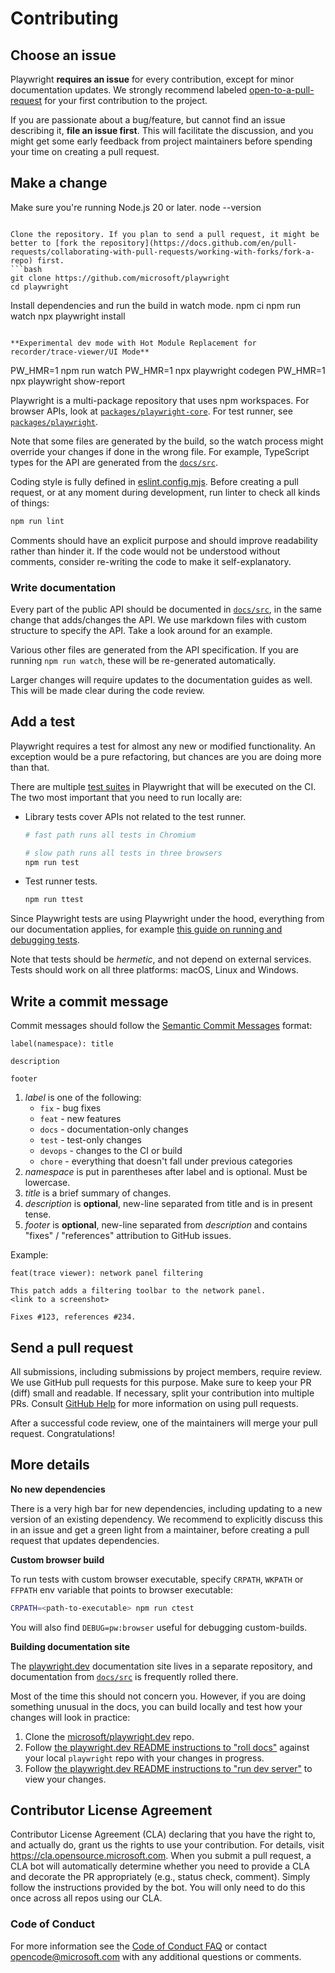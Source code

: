 # Contributing

## Choose an issue

Playwright **requires an issue** for every contribution, except for minor documentation updates. We strongly recommend
labeled [open-to-a-pull-request](https://github.com/microsoft/playwright/issues?q=is%3Aissue%20state%3Aopen%20label%3Aopen-to-a-pull-request)
for your first contribution to the project.

If you are passionate about a bug/feature, but cannot find an issue describing it, **file an issue first**. This will
facilitate the discussion, and you might get some early feedback from project maintainers before spending your time on
creating a pull request.

## Make a change

Make sure you're running Node.js 20 or later.
node --version
```

Clone the repository. If you plan to send a pull request, it might be better to [fork the repository](https://docs.github.com/en/pull-requests/collaborating-with-pull-requests/working-with-forks/fork-a-repo) first.
```bash
git clone https://github.com/microsoft/playwright
cd playwright
```

Install dependencies and run the build in watch mode.
npm ci
npm run watch
npx playwright install
```

**Experimental dev mode with Hot Module Replacement for recorder/trace-viewer/UI Mode**

```
PW_HMR=1 npm run watch
PW_HMR=1 npx playwright codegen
PW_HMR=1 npx playwright show-report

Playwright is a multi-package repository that uses npm workspaces. For browser APIs, look at [`packages/playwright-core`](https://github.com/microsoft/playwright/blob/main/packages/playwright-core). For test runner, see [`packages/playwright`](https://github.com/microsoft/playwright/blob/main/packages/playwright).

Note that some files are generated by the build, so the watch process might override your changes if done in the wrong file. For example, TypeScript types for the API are generated from the [`docs/src`](https://github.com/microsoft/playwright/blob/main/docs/src).

Coding style is fully defined in [eslint.config.mjs](https://github.com/microsoft/playwright/blob/main/eslint.config.mjs). Before creating a pull request, or at any moment during development, run linter to check all kinds of things:
  ```bash
  npm run lint
  ```

Comments should have an explicit purpose and should improve readability rather than hinder it. If the code would not be understood without comments, consider re-writing the code to make it self-explanatory.

### Write documentation

Every part of the public API should be documented in [`docs/src`](https://github.com/microsoft/playwright/blob/main/docs/src), in the same change that adds/changes the API. We use markdown files with custom structure to specify the API. Take a look around for an example.

Various other files are generated from the API specification. If you are running `npm run watch`, these will be re-generated automatically.

Larger changes will require updates to the documentation guides as well. This will be made clear during the code review.

## Add a test

Playwright requires a test for almost any new or modified functionality. An exception would be a pure refactoring, but chances are you are doing more than that.

There are multiple [test suites](https://github.com/microsoft/playwright/blob/main/tests) in Playwright that will be executed on the CI. The two most important that you need to run locally are:

- Library tests cover APIs not related to the test runner.
  ```bash
  # fast path runs all tests in Chromium

  # slow path runs all tests in three browsers
  npm run test

- Test runner tests.
  ```bash
  npm run ttest
  ```

Since Playwright tests are using Playwright under the hood, everything from our documentation applies, for example [this guide on running and debugging tests](https://playwright.dev/docs/running-tests#running-tests).

Note that tests should be *hermetic*, and not depend on external services. Tests should work on all three platforms: macOS, Linux and Windows.

## Write a commit message

Commit messages should follow the [Semantic Commit Messages](https://www.conventionalcommits.org/en/v1.0.0/) format:

```
label(namespace): title

description

footer
```

1. *label* is one of the following:
    - `fix` - bug fixes
    - `feat` - new features
    - `docs` - documentation-only changes
    - `test` - test-only changes
    - `devops` - changes to the CI or build
    - `chore` - everything that doesn't fall under previous categories
2. *namespace* is put in parentheses after label and is optional. Must be lowercase.
3. *title* is a brief summary of changes.
4. *description* is **optional**, new-line separated from title and is in present tense.
5. *footer* is **optional**, new-line separated from *description* and contains "fixes" / "references" attribution to GitHub issues.

Example:

```
feat(trace viewer): network panel filtering

This patch adds a filtering toolbar to the network panel.
<link to a screenshot>

Fixes #123, references #234.
```

## Send a pull request

All submissions, including submissions by project members, require review. We use GitHub pull requests for this purpose.
Make sure to keep your PR (diff) small and readable. If necessary, split your contribution into multiple PRs.
Consult [GitHub Help](https://help.github.com/articles/about-pull-requests/) for more information on using pull requests.

After a successful code review, one of the maintainers will merge your pull request. Congratulations!

## More details

**No new dependencies**

There is a very high bar for new dependencies, including updating to a new version of an existing dependency. We recommend to explicitly discuss this in an issue and get a green light from a maintainer, before creating a pull request that updates dependencies.

**Custom browser build**

To run tests with custom browser executable, specify `CRPATH`, `WKPATH` or `FFPATH` env variable that points to browser executable:
```bash
CRPATH=<path-to-executable> npm run ctest
```
You will also find `DEBUG=pw:browser` useful for debugging custom-builds.

**Building documentation site**

The [playwright.dev](https://playwright.dev/) documentation site lives in a separate repository, and documentation from [`docs/src`](https://github.com/microsoft/playwright/blob/main/docs/src) is frequently rolled there.

Most of the time this should not concern you. However, if you are doing something unusual in the docs, you can build locally and test how your changes will look in practice:
1. Clone the [microsoft/playwright.dev](https://github.com/microsoft/playwright.dev) repo.
1. Follow [the playwright.dev README instructions to "roll docs"](https://github.com/microsoft/playwright.dev/#roll-docs) against your local `playwright` repo with your changes in progress.
1. Follow [the playwright.dev README instructions to "run dev server"](https://github.com/microsoft/playwright.dev/#run-dev-server) to view your changes.

## Contributor License Agreement

Contributor License Agreement (CLA) declaring that you have the right to, and actually do, grant us
the rights to use your contribution. For details, visit https://cla.opensource.microsoft.com.
When you submit a pull request, a CLA bot will automatically determine whether you need to provide
a CLA and decorate the PR appropriately (e.g., status check, comment). Simply follow the instructions
provided by the bot. You will only need to do this once across all repos using our CLA.

### Code of Conduct

For more information see the [Code of Conduct FAQ](https://opensource.microsoft.com/codeofconduct/faq/) or
contact [opencode@microsoft.com](mailto:opencode@microsoft.com) with any additional questions or comments.
